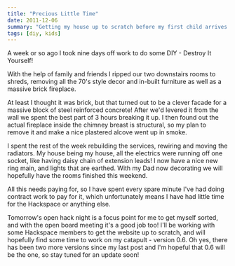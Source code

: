 ```yaml
---
title: "Precious Little Time"
date: 2011-12-06
summary: "Getting my house up to scratch before my first child arrives."
tags: [diy, kids]
---
```

A week or so ago I took nine days off work to do some DIY - Destroy It Yourself!

With the help of family and friends I ripped our two downstairs rooms to shreds, removing all the 70's style decor and in-built furniture as well as a massive brick fireplace.

At least I thought it was brick, but that turned out to be a clever facade for a massive block of steel reinforced concrete!  After we'd levered it from the wall we spent the best part of 3 hours breaking it up.  I then found out the actual fireplace inside the chimney breast is structural, so my plan to remove it and make a nice plastered alcove went up in smoke.

I spent the rest of the week rebuilding the services, rewiring and moving the radiators.  My house being my house, all the electrics were running off one socket, like having daisy chain of extension leads!  I now have a nice new ring main, and lights that are earthed.  With my Dad now decorating we will hopefully have the rooms finished this weekend.

All this needs paying for, so I have spent every spare minute I've had doing contract work to pay for it, which unfortunately means I have had little time for the Hackspace or anything else.

Tomorrow's open hack night is a focus point for me to get myself sorted, and with the open board meeting it's a good job too! I'll be working with some Hackspace members to get the website up to scratch, and will hopefully find some time to work on my catapult - version 0.6. Oh yes, there has been two more versions since my last post and I'm hopeful that 0.6 will be the one, so stay tuned for an update soon!